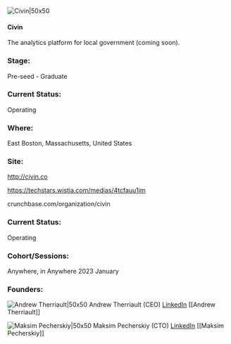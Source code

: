 

![Civin|50x50](https://res.cloudinary.com/crunchbase-production/image/upload/y6mxz4qn1kdhys68bcjy)

#### Civin
The analytics platform for local government (coming soon).

### Stage: 
Pre-seed - Graduate 

### Current Status: 
Operating

### Where:
East Boston, Massachusetts, United States

### Site:
http://civin.co

https://techstars.wistia.com/medias/4tcfauu1im

crunchbase.com/organization/civin

### Current Status: 
Operating

### Cohort/Sessions: 
Anywhere, in Anywhere 2023 January

### Founders: 

![Andrew Therriault|50x50]() Andrew Therriault (CEO) [LinkedIn](https://linkedin.com/in/therriault) [[Andrew Therriault]]

![Maksim Pecherskiy|50x50]() Maksim Pecherskiy (CTO) [LinkedIn](https://linkedin.com/in/maxpecherskiy) [[Maksim Pecherskiy]]


